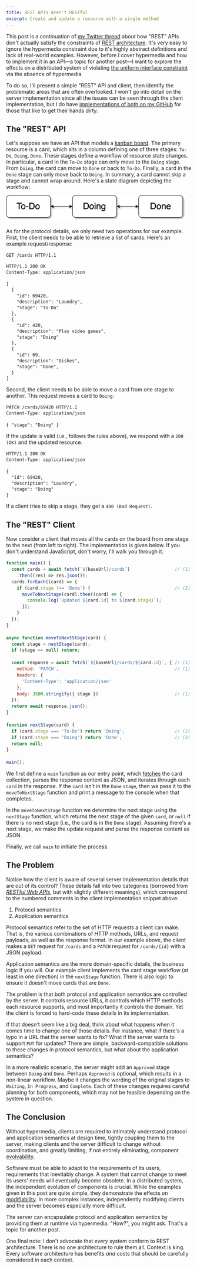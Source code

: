 ```yaml
---
title: REST APIs Aren't RESTful
excerpt: Create and update a resource with a single method
---
```


This post is a continuation of [my Twitter thread](https://twitter.com/dillon_redding/status/1626265554020335616) about how "REST" APIs don't actually satisfy the constraints of [REST architecture](https://www.ics.uci.edu/~fielding/pubs/dissertation/rest_arch_style.htm). It's very easy to ignore the hypermedia constraint due to it's highly abstract definitions and lack of real-world examples. However, before I cover hypermedia and how to implement it in an API—a topic for another post—I want to explore the effects on a distributed system of violating [the uniform interface constraint](https://www.ics.uci.edu/~fielding/pubs/dissertation/rest_arch_style.htm#sec_5_1_5) via the absence of hypermedia.

To do so, I'll present a simple "REST" API and client, then identify the problematic areas that are often overlooked. I won't go into detail on the server implementation since all the issues can be seen through the client implementation, but I do have [implementations of both on my GitHub](https://github.com/dillonredding/kanban-board-rest-api) for those that like to get their hands dirty.

## The "REST" API

Let's suppose we have an API that models a [kanban board](https://en.wikipedia.org/wiki/Kanban_board). The primary resource is a card, which sits in a column defining one of three stages: `To-Do`, `Doing`, `Done`. These stages define a workflow of resource state changes. In particular, a card in the `To-Do` stage can only move to the `Doing` stage. From `Doing`, the card can move to `Done` or back to `To-Do`. Finally, a card in the `Done` stage can only move back to `Doing`. In summary, a card cannot skip a stage and cannot wrap around. Here's a state diagram depicting the workflow:

![Kanban board workflow](/assets/img/kanban-board-workflow.png)

As for the protocol details, we only need two operations for our example. First, the client needs to be able to retrieve a list of cards. Here's an example request/response:

```http
GET /cards HTTP/1.1
```

```http
HTTP/1.1 200 OK
Content-Type: application/json

[
  {
    "id": 69420,
    "description": "Laundry",
    "stage": "To-Do"
  },
  {
    "id": 420,
    "description": "Play video games",
    "stage": "Doing"
  },
  {
    "id": 69,
    "description": "Dishes",
    "stage": "Done",
  }
]
```

Second, the client needs to be able to move a card from one stage to another. This request moves a card to `Doing`:

```http
PATCH /cards/69420 HTTP/1.1
Content-Type: application/json

{ "stage": "Doing" }
```

If the update is valid (i.e., follows the rules above), we respond with a `200 (OK)` and the updated resource.

```http
HTTP/1.1 200 OK
Content-Type: application/json

{
  "id": 69420,
  "description": "Laundry",
  "stage": "Doing"
}
```

If a client tries to skip a stage, they get a `400 (Bad Request)`.

## The "REST" Client

Now consider a client that moves all the cards on the board from one stage to the next (from left to right). The implementation is given below. If you don't understand JavaScript, don't worry, I'll walk you through it.

```js
function main() {
  const cards = await fetch(`${baseUrl}/cards`)                 // (1)
    .then((res) => res.json());
  cards.forEach((card) => {
    if (card.stage !== 'Done') {                                // (2)
      moveToNextStage(card).then((card) => {
        console.log(`Updated ${card.id} to ${card.stage}`);
      });
    }
  });
}

async function moveToNextStage(card) {
  const stage = nextStage(card);
  if (stage == null) return;

  const response = await fetch(`${baseUrl}/cards/${card.id}`, { // (1)
    method: 'PATCH',                                            // (1)
    headers: {
      'Content-Type': 'application/json'
    },
    body: JSON.stringify({ stage })                             // (1)
  });
  return await response.json();
}

function nextStage(card) {
  if (card.stage === 'To-Do') return 'Doing';                   // (2)
  if (card.stage === 'Doing') return 'Done';                    // (2)
  return null;
}

main();
```

We first define a `main` function as our entry point, which [fetches](https://developer.mozilla.org/en-US/docs/Web/API/Fetch_API) the card collection, parses the response content as JSON, and iterates through each `card` in the response. If the `card` isn't in the `Done` `stage`, then we pass it to the `moveToNextStage` function and print a message to the console when that completes.

In the `moveToNextStage` function we determine the next stage using the `nextStage` function, which returns the next stage of the given `card`, or `null` if there is no next stage (i.e., the card is in the `Done` stage). Assuming there's a next stage, we make the update request and parse the response content as JSON.

Finally, we call `main` to initiate the process.

## The Problem

Notice how the client is aware of several server implementation details that are out of its control? These details fall into two categories (borrowed from [_RESTful Web APIs_](https://www.oreilly.com/library/view/restful-web-apis/9781449359713/), but with slightly different meanings), which correspond to the numbered comments in the client implementation snippet above:

1. Protocol semantics
2. Application semantics

Protocol semantics refer to the set of HTTP requests a client can make. That is, the various combinations of HTTP methods, URLs, and request payloads, as well as the response format. In our example above, the client makes a `GET` request for `/cards` and a `PATCH` request for `/cards/{id}` with a JSON payload.

Application semantics are the more domain-specific details, the business logic if you will. Our example client implements the card stage workflow (at least in one direction) in the `nextStage` function. There is also logic to ensure it doesn't move cards that are `Done`.

The problem is that both protocol and application semantics are controlled by the server. It controls resource URLs, it controls which HTTP methods each resource supports, and most importantly it controls the domain. Yet the client is forced to hard-code these details in its implementation.

If that doesn't seem like a big deal, think about what happens when it comes time to change one of those details. For instance, what if there's a typo in a URL that the server wants to fix? What if the server wants to support `PUT` for updates? There are simple, backward-compatible solutions to these changes in protocol semantics, but what about the application semantics?

In a more realistic scenario, the server might add an `Approved` stage between `Doing` and `Done`. Perhaps `Approved` is optional, which results in a non-linear workflow. Maybe it changes the wording of the original stages to `Waiting`, `In Progress`, and `Complete`. Each of these changes requires careful planning for both components, which may not be feasible depending on the system in question.

## The Conclusion

Without hypermedia, clients are required to intimately understand protocol and application semantics at design time, tightly coupling them to the server, making clients and the server difficult to change without coordination, and greatly limiting, if not entirely eliminating, component [evolvability](https://www.ics.uci.edu/~fielding/pubs/dissertation/net_app_arch.htm#sec_2_3_4_1).

Software must be able to adapt to the requirements of its users, requirements that inevitably change. A system that cannot change to meet its users' needs will eventually become obsolete. In a distributed system, the independent evolution of components is crucial. While the examples given in this post are quite simple, they demonstrate the effects on [modifiability](https://www.ics.uci.edu/~fielding/pubs/dissertation/net_app_arch.htm#sec_2_3_4). In more complex instances, independently modifying clients and the server becomes especially more difficult.

The server can encapsulate protocol and application semantics by providing them at runtime via hypermedia. "How?", you might ask. That's a topic for another post.

One final note: I don't advocate that _every_ system conform to REST architecture. There is no one architecture to rule them all. Context is king. Every software architecture has benefits _and_ costs that should be carefully considered in each context.
